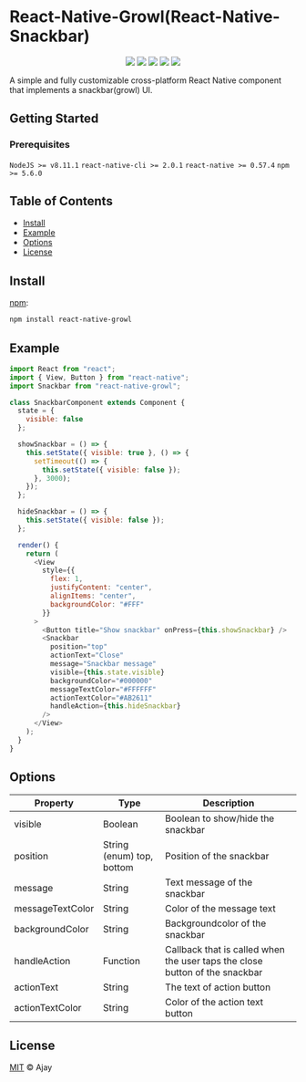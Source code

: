 # React-Native-Growl(React-Native-Snackbar)

<div style="text-align: center">
  <img src="https://badgen.net/badge/node@LTS/>=8.11.1/green">
  <img src="https://badgen.net/badge/npm/>=5.6.0/blue">
  <img src="https://badgen.net/badge/react-native/>=0.57.4/orange">
  <img src="https://badgen.net/badge/code style/standard/yellow">
  <img src="https://badgen.net/badge/release/v1.0/pink">
</div>

A simple and fully customizable cross-platform React Native component that implements a snackbar(growl) UI.

## Getting Started

### Prerequisites

`NodeJS >= v8.11.1`
`react-native-cli >= 2.0.1`
`react-native >= 0.57.4`
`npm >= 5.6.0`

## Table of Contents

- [Install](#install)
- [Example](#example)
- [Options](#options)
- [License](#license)

## Install

[npm][]:

```sh
npm install react-native-growl
```

## Example

```js
import React from "react";
import { View, Button } from "react-native";
import Snackbar from "react-native-growl";

class SnackbarComponent extends Component {
  state = {
    visible: false
  };

  showSnackbar = () => {
    this.setState({ visible: true }, () => {
      setTimeout(() => {
        this.setState({ visible: false });
      }, 3000);
    });
  };

  hideSnackbar = () => {
    this.setState({ visible: false });
  };

  render() {
    return (
      <View
        style={{
          flex: 1,
          justifyContent: "center",
          alignItems: "center",
          backgroundColor: "#FFF"
        }}
      >
        <Button title="Show snackbar" onPress={this.showSnackbar} />
        <Snackbar
          position="top"
          actionText="Close"
          message="Snackbar message"
          visible={this.state.visible}
          backgroundColor="#000000"
          messageTextColor="#FFFFFF"
          actionTextColor="#AB2611"
          handleAction={this.hideSnackbar}
        />
      </View>
    );
  }
}
```

## Options

| Property         | Type                      | Description                                                                 |
| ---------------- | ------------------------- | --------------------------------------------------------------------------- |
| visible          | Boolean                   | Boolean to show/hide the snackbar                                           |
| position         | String (enum) top, bottom | Position of the snackbar                                                    |
| message          | String                    | Text message of the snackbar                                                |
| messageTextColor | String                    | Color of the message text                                                   |
| backgroundColor  | String                    | Backgroundcolor of the snackbar                                             |
| handleAction     | Function                  | Callback that is called when the user taps the close button of the snackbar |
| actionText       | String                    | The text of action button                                                   |
| actionTextColor  | String                    | Color of the action text button                                             |

## License

[MIT](LICENSE) © Ajay

##

[npm]: https://www.npmjs.com/
